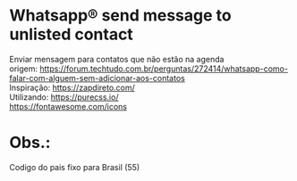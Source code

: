 # Whatsapp® send message to unlisted contact
Enviar mensagem para contatos que não estão na agenda<br>
origem: https://forum.techtudo.com.br/perguntas/272414/whatsapp-como-falar-com-alguem-sem-adicionar-aos-contatos<br>
Inspiração: https://zapdireto.com/<br>
Utilizando: https://purecss.io/<br>
https://fontawesome.com/icons

# Obs.:
Codigo do pais fixo para Brasil (55)
